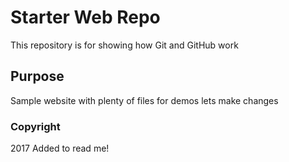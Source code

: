 # Starter Web Repo

This repository is for showing how Git and GitHub work

## Purpose

Sample website with plenty of files for demos
lets make changes

### Copyright
2017
Added to read me!
